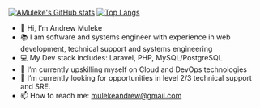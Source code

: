 [![AMuleke's GitHub stats](https://github-readme-stats.vercel.app/api?username=Mllexx&count_private=true&theme=merko)](https://github.com/anuraghazra/github-readme-stats)
[![Top Langs](https://github-readme-stats.vercel.app/api/top-langs/?username=Mllexx&theme=merko&layout=compact)](https://github.com/anuraghazra/github-readme-stats)

- 👋 Hi, I’m Andrew Muleke
- 📚 I am software and systems engineer with experience in web development, technical support and systems engineering
- 💻 My Dev stack includes: Laravel, PHP, MySQL/PostgreSQL
- 🌱 I’m currently upskilling myself on Cloud and DevOps technologies
- 💞️ I’m currently looking for opportunities in level 2/3 technical support and SRE.
- 📫 How to reach me: mulekeandrew@gmail.com
